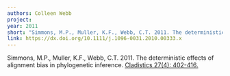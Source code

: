 ```yaml
---
authors: Colleen Webb
project:
year: 2011
short: "Simmons, M.P., Muller, K.F., Webb, C.T. 2011. The deterministic effects of alignment bias in phylogenetic inference. Cladistics 27(4): 402-416."
link: https://dx.doi.org/10.1111/j.1096-0031.2010.00333.x
---
```


Simmons, M.P., Muller, K.F., Webb, C.T. 2011. The deterministic effects of alignment bias in phylogenetic inference. [Cladistics 27(4): 402-416.](https://dx.doi.org/10.1111/j.1096-0031.2010.00333.x)

<!--
archived project: other
-->
